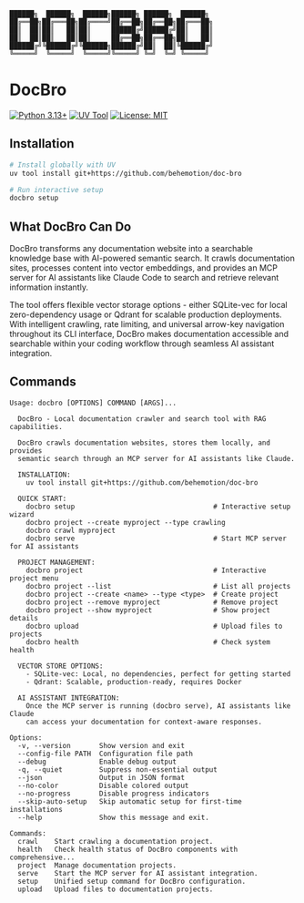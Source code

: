 ```
██████╗  ██████╗  ██████╗██████╗ ██████╗  ██████╗
██╔══██╗██╔═══██╗██╔════╝██╔══██╗██╔══██╗██╔═══██╗
██║  ██║██║   ██║██║     ██████╔╝██████╔╝██║   ██║
██║  ██║██║   ██║██║     ██╔══██╗██╔══██╗██║   ██║
██████╔╝╚██████╔╝╚██████╗██████╔╝██║  ██║╚██████╔╝
╚═════╝  ╚═════╝  ╚═════╝╚═════╝ ╚═╝  ╚═╝ ╚═════╝
```

# DocBro

[![Python 3.13+](https://img.shields.io/badge/python-3.13+-blue.svg)](https://www.python.org/downloads/)
[![UV Tool](https://img.shields.io/badge/UV-0.8+-green.svg)](https://docs.astral.sh/uv/)
[![License: MIT](https://img.shields.io/badge/License-MIT-yellow.svg)](https://opensource.org/licenses/MIT)

## Installation

```bash
# Install globally with UV
uv tool install git+https://github.com/behemotion/doc-bro

# Run interactive setup
docbro setup
```

## What DocBro Can Do

DocBro transforms any documentation website into a searchable knowledge base with AI-powered semantic search. It crawls documentation sites, processes content into vector embeddings, and provides an MCP server for AI assistants like Claude Code to search and retrieve relevant information instantly.

The tool offers flexible vector storage options - either SQLite-vec for local zero-dependency usage or Qdrant for scalable production deployments. With intelligent crawling, rate limiting, and universal arrow-key navigation throughout its CLI interface, DocBro makes documentation accessible and searchable within your coding workflow through seamless AI assistant integration.

## Commands

```
Usage: docbro [OPTIONS] COMMAND [ARGS]...

  DocBro - Local documentation crawler and search tool with RAG capabilities.

  DocBro crawls documentation websites, stores them locally, and provides
  semantic search through an MCP server for AI assistants like Claude.

  INSTALLATION:
    uv tool install git+https://github.com/behemotion/doc-bro

  QUICK START:
    docbro setup                                  # Interactive setup wizard
    docbro project --create myproject --type crawling
    docbro crawl myproject
    docbro serve                                  # Start MCP server for AI assistants

  PROJECT MANAGEMENT:
    docbro project                                # Interactive project menu
    docbro project --list                         # List all projects
    docbro project --create <name> --type <type>  # Create project
    docbro project --remove myproject             # Remove project
    docbro project --show myproject               # Show project details
    docbro upload                                 # Upload files to projects
    docbro health                                 # Check system health

  VECTOR STORE OPTIONS:
    - SQLite-vec: Local, no dependencies, perfect for getting started
    - Qdrant: Scalable, production-ready, requires Docker

  AI ASSISTANT INTEGRATION:
    Once the MCP server is running (docbro serve), AI assistants like Claude
    can access your documentation for context-aware responses.

Options:
  -v, --version       Show version and exit
  --config-file PATH  Configuration file path
  --debug             Enable debug output
  -q, --quiet         Suppress non-essential output
  --json              Output in JSON format
  --no-color          Disable colored output
  --no-progress       Disable progress indicators
  --skip-auto-setup   Skip automatic setup for first-time installations
  --help              Show this message and exit.

Commands:
  crawl    Start crawling a documentation project.
  health   Check health status of DocBro components with comprehensive...
  project  Manage documentation projects.
  serve    Start the MCP server for AI assistant integration.
  setup    Unified setup command for DocBro configuration.
  upload   Upload files to documentation projects.
```
